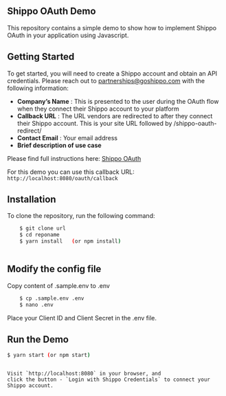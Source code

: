 ## Shippo OAuth Demo

This repository contains a simple demo to show how to implement Shippo OAuth in your application using Javascript.

## Getting Started

To get started, you will need to create a Shippo account and obtain an API credentials.
Please reach out to partnerships@goshippo.com with the following information:

* **Company’s Name** : This is presented to the user during the OAuth flow when they connect their Shippo account to
  your platform
* **Callback URL** : The URL vendors are redirected to after they connect their Shippo account. This is your site URL
  followed by /shippo-oauth-redirect/
* **Contact Email** : Your email address
* **Brief description of use case**

Please find full instructions here:  [Shippo OAuth](https://goshippo.com/docs/oauth)

For this demo you can use this callback URL:  `http://localhost:8080/oauth/callback`

## Installation

To clone the repository, run the following command:

```bash
    $ git clone url 
    $ cd reponame
    $ yarn install   (or npm install)
         
```

## Modify the config file

Copy content of .sample.env to .env

```bash
    $ cp .sample.env .env
    $ nano .env
```
Place your Client ID and Client Secret in the .env file.


## Run the Demo

```bash
$ yarn start (or npm start)
```
```

Visit `http://localhost:8080` in your browser, and
click the button - `Login with Shippo Credentials` to connect your Shippo account.

